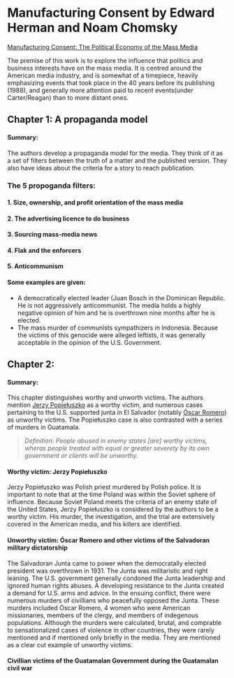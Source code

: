 # Manufacturing Consent by Edward Herman and Noam Chomsky
[Manufacturing Consent: The Political Economy of the Mass Media](https://www.goodreads.com/book/show/12617.Manufacturing_Consent)

The premise of this work is to explore the influence that politics and business interests have on the mass media. It is centred around the American media industry, and is somewhat of a timepiece, heavily emphasizing events that took place in the 40 years before its publishing (1988), and generally more attention paid to recent events(under Carter/Reagan) than to more distant ones. 

## Chapter 1: A propaganda model

#### Summary: 
The authors develop a propaganda model for the media. They think of it as a set of filters between the truth of a matter and the published version. They also have ideas about the criteria for a story to reach publication.

### The 5 propoganda filters:
#### 1. Size, ownership, and profit orientation of the mass media
<!-- + The interests of the owners need to be considered.
+ The owners are typically some of the wealthiest members of society.
+ The largest media companies have achieved a sort of economy of scale in the industry. 
+ Think of the difficulty a small town newspaper would have in reporting on events overseas. This capability has been somewhat diminished since the publishing with the advent of social media. -->
#### 2. The advertising licence to do business
<!-- + Media must pander to the interests of advertisers.
+ Threat of reprisals allow advertising entities to influence media. -->
#### 3. Sourcing mass-media news
<!-- + At the time of publishing, many events were reported to the media by a primary source rather than the media being the primary source itself.
+ In war, the primary source is usually one of the warring parties. There is an inherent conflict in partisan primary sources.
+ The U.S. Government is used as an example. Operations in Vietnam and South America are reported on and justified by the very entity that carries out the operation.
+ Another example was the intellectual support for an issue. Governments support those who support their own cause, creating a feedback loop. Academics and experts with the best funding tend to be given much more attention than those with opposing views. -->
#### 4. Flak and the enforcers
<!-- + The ability to produce sustained and widely disseminated criticism of the media is held by the wealthiest and most powerful institutions.
+ Similar to the second point, mass media falls in line with the threat of loss of reputation in the public eye. -->

#### 5. Anticommunism

<!-- + Not as relevant today.
+ If you are not staunchly anticommunist, then you are an enemy of the state.
+ Forces events to be interpreted in a certain light.
+ Also forces media to criticize any element that is not as anticommunist as those with interests in the media would like.
+ I believe that this point could have been better generalized as conformation with widely accepted ideologies of the time, and examples of anticommunism as support. -->


#### Some examples are given:
+ A democratically elected leader (Juan Bosch in the Dominican Republic. He is not aggressively anticommunist. The media holds a highly negative opinion of him and he is overthrown nine months after he is elected.
+ The mass murder of communists sympathizers in Indonesia. Because the victims of this genocide were alleged leftists, it was generally acceptable in the opinion of the U.S. Government.

## Chapter 2: 

#### Summary:
This chapter distinguishes worthy and unworth victims. The authors mention [Jerzy Popiełuszko](https://en.wikipedia.org/wiki/Jerzy_Popie%C5%82uszko) as a worthy victim, and numerous cases pertaining to the U.S. supported junta in El Salvador (notably [Óscar Romero](https://en.wikipedia.org/wiki/%C3%93scar_Romero)) as unworthy victims. The Popiełuszko case is also contrasted with a series of murders in Guatamala.
> *Definition: People abused in enemy states [are] worthy victims, wheras people treated with equal or greater severety by its own government or clients will be unworthy.*

#### Worthy victim: Jerzy Popiełuszko
Jerzy Popiełuszko was Polish priest murdered by Polish police. It is important to note that at the time Poland was within the Soviet sphere of influence. Because Soviet Poland meets the criteria of an enemy state of the United States, Jerzy Popiełuszko is considered by the authors to be a worthy victim. His murder, the investigation, and the trial are extensively covered in the American media, and his killers are identified.

#### Unworthy victim: Óscar Romero and other victims of the Salvadoran military dictatorship
The Salvadoran Junta came to power when the democratally elected president was overthrown in 1931. The Junta was militaristic and right leaning. The U.S. government generally condoned the Junta leadership and ignored human rights abuses. A developing resistance to the Junta created a demand for U.S. arms and advice. In the ensuing conflict, there were numerous murders of civillians who peacefully opposed the Junta. These murders included Óscar Romero, 4 women who were American missionaries, members of the clergy, and members of indegenous populations. Although the murders were calculated, brutal, and comprable to sensationalized cases of violence in other countries, they were rarely mentioned and if mentioned only briefly in the media. They are mentioned as a clear cut example of unworthy victims.


#### Civillian victims of the Guatamalan Government during the Guatamalan civil war
